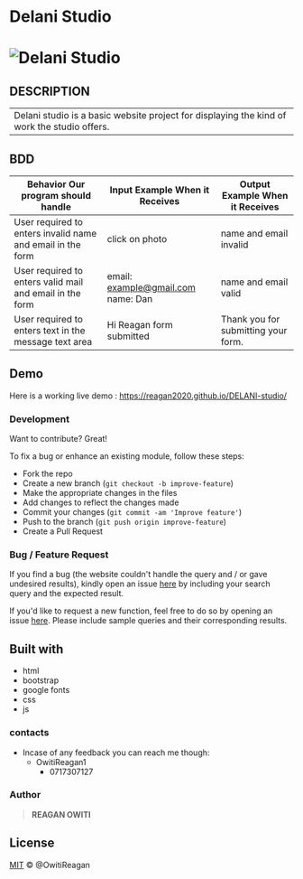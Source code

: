 # Delani Studio

# ![Delani Studio](https://github.com/REAGAN2020/DELANI-studio)

## DESCRIPTION

<table>
<tr>
<td>
Delani studio is a basic website project for displaying the kind of work the studio offers.
</td>
</tr>
</table>

## BDD

| Behavior Our program should handle             | Input Example When it Receives | Output Example When it Receives     |
|------------------------------------------------|--------------------------------|-------------------------------------|
| User required to enters invalid name and email in the form | click on photo         | name and email invalid              |
| User required to enters valid mail and email in the form   | email: example@gmail.com name: Dan | name and email valid                |
| User required to enters text in the message text area      |  Hi Reagan form submitted           | Thank you for submitting your form. |


## Demo

Here is a working live demo : https://reagan2020.github.io/DELANI-studio/

### Development

Want to contribute? Great!

To fix a bug or enhance an existing module, follow these steps:

- Fork the repo
- Create a new branch (`git checkout -b improve-feature`)
- Make the appropriate changes in the files
- Add changes to reflect the changes made
- Commit your changes (`git commit -am 'Improve feature'`)
- Push to the branch (`git push origin improve-feature`)
- Create a Pull Request

### Bug / Feature Request

If you find a bug (the website couldn't handle the query and / or gave undesired results), kindly open an issue [here](https://github.com/REAGAN2020/DELANI-studio) by including your search query and the expected result.

If you'd like to request a new function, feel free to do so by opening an issue [here](https://github.com/REAGAN2020/DELANI-studio). Please include sample queries and their corresponding results.

## Built with

- html
- bootstrap
- google fonts
- css
- js

### contacts

- Incase of any feedback you can reach me though:
  - OwitiReagan1
    - 0717307127

### Author

> **REAGAN OWITI**

## License

[MIT](LICENSE.md) © @OwitiReagan
